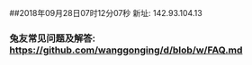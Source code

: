 ##2018年09月28日07时12分07秒 新址: 142.93.104.13
### 兔友常见问题及解答: https://github.com/wanggonging/d/blob/w/FAQ.md
